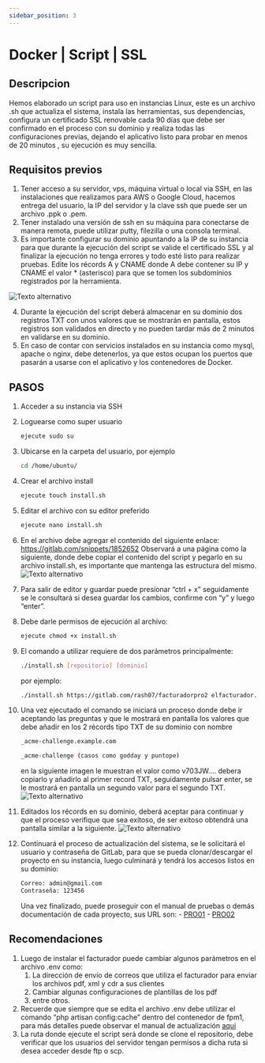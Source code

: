 ```yaml
---
sidebar_position: 3
---
```


# Docker | Script | SSL

## Descripcion
Hemos elaborado un script para uso en instancias Linux, este es un archivo .sh que actualiza el sistema, instala las herramientas, sus dependencias, configura un certificado SSL renovable cada 90 días que debe ser confirmado en el proceso con su dominio y realiza todas las configuraciones previas, dejando el aplicativo listo para probar en menos de 20 minutos , su ejecución es muy sencilla.

## Requisitos previos

1. Tener acceso a su servidor, vps, máquina virtual o local via SSH, en las instalaciones que realizamos para AWS o Google Cloud, hacemos entrega del usuario, la IP del servidor y la clave ssh que puede ser un archivo .ppk o .pem.
2. Tener instalado una versión de ssh en su máquina para conectarse de manera remota, puede utilizar putty, filezilla o una consola terminal.
3. Es importante configurar su dominio apuntando a la IP de su instancia para que durante la ejecución del script se valide el certificado SSL y al finalizar la ejecución no tenga errores y todo esté listo para realizar pruebas. Edite los récords A y CNAME donde A debe contener su IP y CNAME el valor * (asterisco) para que se tomen los subdominios registrados por la herramienta.

 ![Texto alternativo](/img/05.png)

4. Durante la ejecución del script deberá almacenar en su dominio dos registros TXT con unos valores que se mostrarán en pantalla, estos registros son validados en directo y no pueden tardar más de 2 minutos en validarse en su dominio.
5. En caso de contar con servicios instalados en su instancia como mysql, apache o nginx, debe detenerlos, ya que estos ocupan los puertos que pasarán a usarse con el aplicativo y los contenedores de Docker.

## PASOS

1. Acceder a su instancia via SSH
2. Loguearse como super usuario 
      ```bash
      ejecute sudo su
      ```
3. Ubicarse en la carpeta del usuario, por ejemplo 
      ```bash
      cd /home/ubuntu/
      ```
4. Crear el archivo install
      ```bash
      ejecute touch install.sh
      ```
5. Editar el archivo con su editor preferido
      ```bash
      ejecute nano install.sh
      ```
6. En el archivo debe agregar el contenido del siguiente enlace:
https://gitlab.com/snippets/1852652
Observará a una página como la siguiente, donde debe copiar el contenido del script y pegarlo en su archivo install.sh, es importante que mantenga las estructura del mismo.
  ![Texto alternativo](/img/06.png)
7. Para salir de editor y guardar puede presionar “ctrl + x” seguidamente se le consultará si desea guardar los cambios, confirme con “y” y luego “enter”.
8. Debe darle permisos de ejecución al archivo:
      ```bash
      ejecute chmod +x install.sh
      ```
9. El comando a utilizar requiere de dos parámetros principalmente:
      ```bash
      ./install.sh [repositorio] [dominio]
      ```
      por ejemplo:
      ```bash
      ./install.sh https://gitlab.com/rash07/facturadorpro2 elfacturador.com
      ```
10. Una vez ejecutado el comando se iniciará un proceso donde debe ir aceptando las preguntas y que le mostrará en pantalla los valores que debe añadir en los 2 récords tipo TXT de su dominio con nombre 
      ```bash
      _acme-challenge.example.com 
      ```
      ```bash
      _acme-challenge (casos como godday y puntope)
      ```

    en la siguiente imagen le muestran el valor como v703JW.... debera copiarlo y añadirlo al primer record TXT, seguidamente pulsar enter, se le mostrará en pantalla un segundo valor para el segundo TXT.
    ![Texto alternativo](/img/07.png)
11. Editados los récords en su dominio, deberá aceptar para continuar y que el proceso verifique que sea exitoso, de ser exitoso obtendrá una pantalla similar a la siguiente.
  ![Texto alternativo](/img/08.png)
  12. Continuará el proceso de actualización del sistema, se le solicitará el usuario y contraseña de GitLab, para que se pueda clonar/descargar el proyecto en su instancia, luego culminará y tendrá los accesos listos en su dominio:
        ```bash
      Correo: admin@gmail.com
      Contraseña: 123456
      ```
      Una vez finalizado, puede proseguir con el manual de pruebas o demás documentación de cada proyecto, sus URL son:
    - [PRO01](https://gitlab.com/rash07/facturadorpro1)
    - [PRO02](https://gitlab.com/rash07/facturadorpro2)

## Recomendaciones
  1. Luego de instalar el facturador puede cambiar algunos parámetros en el archivo .env como:
     1. La dirección de envío de correos que utiliza el facturador para enviar los archivos pdf, xml y cdr a sus clientes
      2. Cambiar algunas configuraciones de plantillas de los pdf
      3. entre otros.
  2. Recuerde que siempre que se edita el archivo .env debe utilizar el comando “php artisan config:cache” dentro del contenedor de fpm1, para más detalles puede observar el manual de actualización [aqui](https://docs.google.com/document/d/11PI1a9yjCPfH9CCuWmJSrdj1V8IEUffqurqvdkw29co/edit#heading=h.5gkh9djmh9b)
  3. La ruta donde ejecute el script será donde se clone el repositorio, debe verificar que los usuarios del servidor tengan permisos a dicha ruta si desea acceder desde ftp o scp.